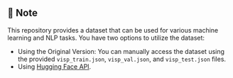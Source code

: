 ## 📝 Note  
This repository provides a dataset that can be used for various machine learning and NLP tasks. You have two options to utilize the dataset:
- Using the Original Version: You can manually access the dataset using the provided `visp_train.json`, `visp_val.json`, and `visp_test.json` files.
- Using [Hugging Face API](ngwgsang/ViSP).
